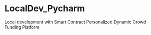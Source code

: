 # LocalDev_Pycharm
Local development with Smart  Contract Personalized Dynamic Crowd Funding Platform
